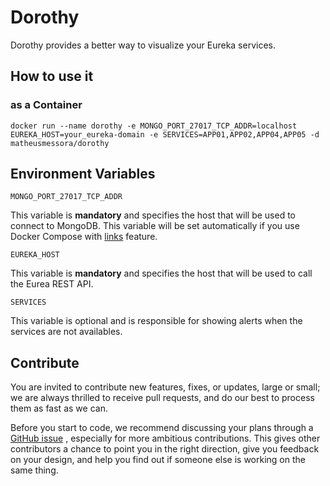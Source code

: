 # Dorothy

Dorothy provides a better way to visualize your Eureka services.

## How to use it


### as a Container

```
docker run --name dorothy -e MONGO_PORT_27017_TCP_ADDR=localhost EUREKA_HOST=your_eureka-domain -e SERVICES=APP01,APP02,APP04,APP05 -d matheusmessora/dorothy
```

## Environment Variables

```
MONGO_PORT_27017_TCP_ADDR
```
This variable is **mandatory** and specifies the host that will be used to connect to MongoDB.
This variable will be set automatically if you use Docker Compose with [links](https://docs.docker.com/compose/compose-file/#/links) feature.

```
EUREKA_HOST
```
This variable is **mandatory** and specifies the host that will be used to call the Eurea REST API.

```
SERVICES
```
This variable is optional and is responsible for showing alerts when the services are not availables.


## Contribute
You are invited to contribute new features, fixes, or updates, large or small; we are always thrilled to receive pull requests, and do our best to process them as fast as we can.

Before you start to code, we recommend discussing your plans through a [GitHub issue](http://github.com/matheusmessora/dorothy) , especially for more ambitious contributions. This gives other contributors a chance to point you in the right direction, give you feedback on your design, and help you find out if someone else is working on the same thing.